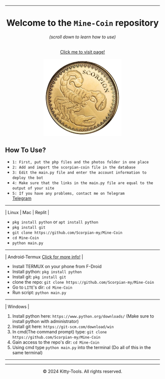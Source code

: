 

---
<div align=center>
 


# Welcome to the `Mine-Coin` repository
###### (scroll down to learn how to use)

[Click me to visit page!](https://github.com/Scorpian-my/Mine-Coin)

<p align="center">
 <img src="https://raw.githubusercontent.com/Scorpian-my/Mine-Coin/main/photos/logo.png" width="50%" height="50%" />
</p>

<div align="left">

How To Use?
---
* `1: First, put the php files and the photos folder in one place`<br>
* `2: Add and import the scorpian-coin file in the database`<br>
* `3: Edit the main.py file and enter the account information to deploy the bot`<br>
* `4: Make sure that the links in the main.py file are equal to the output of your site`<br>
* `5: If you have any problems, contact me on Telegram `<br>
[Telegram](https://t.me/Dev_Scorpian)


---

| Linux | Mac | Replit |
* `pkg install python` or `apt install python`
* `pkg install git`
* `git clone https://github.com/Scorpian-my/Mine-Coin`
* `cd Mine-Coin`
* `python main.py`

---

| Android-Termux [Click for more info!](https://github.com/Scorpian-my/Mine-Coin) |

* Install TERMUX on your phone from F-Droid
* Install python: `pkg install python`
* Install git: `pkg install git`
* clone the repo: `git clone https://github.com/Scorpian-my/Mine-Coin`
* Go to `LITE`'s dir: `cd Mine-Coin`
* Run script: `python main.py`

---
 
| Windows |
1. Install python here: `https://www.python.org/downloads/` (Make sure to install python with administrator)
2. Install git here: `https://git-scm.com/download/win`
3. In cmd(The command prompt) type: `git clone https://github.com/Scorpian-my/Mine-Coin`
3. Gain access to the repo's dir: `cd Mine-Coin`
4. Using cmd type `python main.py` into the terminal
(Do all of this in the same terminal)

---



---
<p align="center">
  &copy; 2024 Kitty-Tools. All rights reserved.
</p>
